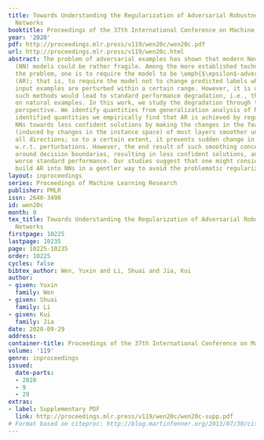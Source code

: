 ```yaml
---
title: Towards Understanding the Regularization of Adversarial Robustness on Neural
  Networks
booktitle: Proceedings of the 37th International Conference on Machine Learning
year: '2020'
pdf: http://proceedings.mlr.press/v119/wen20c/wen20c.pdf
url: http://proceedings.mlr.press/v119/wen20c.html
abstract: The problem of adversarial examples has shown that modern Neural Network
  (NN) models could be rather fragile. Among the more established techniques to solve
  the problem, one is to require the model to be \emph{$\epsilon$-adversarially robust}
  (AR); that is, to require the model not to change predicted labels when any given
  input examples are perturbed within a certain range. However, it is observed that
  such methods would lead to standard performance degradation, i.e., the degradation
  on natural examples. In this work, we study the degradation through the regularization
  perspective. We identify quantities from generalization analysis of NNs; with the
  identified quantities we empirically find that AR is achieved by regularizing/biasing
  NNs towards less confident solutions by making the changes in the feature space
  (induced by changes in the instance space) of most layers smoother uniformly in
  all directions; so to a certain extent, it prevents sudden change in prediction
  w.r.t. perturbations. However, the end result of such smoothing concentrates samples
  around decision boundaries, resulting in less confident solutions, and leads to
  worse standard performance. Our studies suggest that one might consider ways that
  build AR into NNs in a gentler way to avoid the problematic regularization.
layout: inproceedings
series: Proceedings of Machine Learning Research
publisher: PMLR
issn: 2640-3498
id: wen20c
month: 0
tex_title: Towards Understanding the Regularization of Adversarial Robustness on Neural
  Networks
firstpage: 10225
lastpage: 10235
page: 10225-10235
order: 10225
cycles: false
bibtex_author: Wen, Yuxin and Li, Shuai and Jia, Kui
author:
- given: Yuxin
  family: Wen
- given: Shuai
  family: Li
- given: Kui
  family: Jia
date: 2020-09-29
address: 
container-title: Proceedings of the 37th International Conference on Machine Learning
volume: '119'
genre: inproceedings
issued:
  date-parts:
  - 2020
  - 9
  - 29
extras:
- label: Supplementary PDF
  link: http://proceedings.mlr.press/v119/wen20c/wen20c-supp.pdf
# Format based on citeproc: http://blog.martinfenner.org/2013/07/30/citeproc-yaml-for-bibliographies/
---
```


